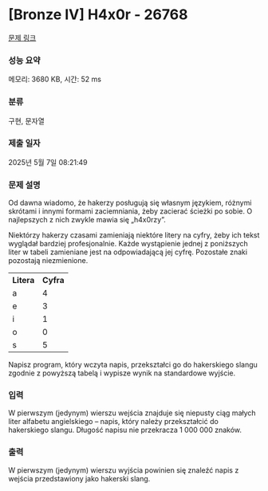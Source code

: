 # [Bronze IV] H4x0r - 26768 

[문제 링크](https://www.acmicpc.net/problem/26768) 

### 성능 요약

메모리: 3680 KB, 시간: 52 ms

### 분류

구현, 문자열

### 제출 일자

2025년 5월 7일 08:21:49

### 문제 설명

<p>Od dawna wiadomo, że hakerzy posługują się własnym językiem, różnymi skrótami i innymi formami zaciemniania, żeby zacierać ścieżki po sobie. O najlepszych z nich zwykle mawia się „h4x0rzy”.</p>

<p>Niektórzy hakerzy czasami zamieniają niektóre litery na cyfry, żeby ich tekst wyglądał bardziej profesjonalnie. Każde wystąpienie jednej z poniższych liter w tabeli zamieniane jest na odpowiadającą jej cyfrę. Pozostałe znaki pozostają niezmienione.</p>

<table class="table table-bordered table-center-10">
	<tbody>
		<tr>
			<th>Litera</th>
			<th>Cyfra</th>
		</tr>
		<tr>
			<td>a</td>
			<td>4</td>
		</tr>
		<tr>
			<td>e</td>
			<td>3</td>
		</tr>
		<tr>
			<td>i</td>
			<td>1</td>
		</tr>
		<tr>
			<td>o</td>
			<td>0</td>
		</tr>
		<tr>
			<td>s</td>
			<td>5</td>
		</tr>
	</tbody>
</table>

<p>Napisz program, który wczyta napis, przekształci go do hakerskiego slangu zgodnie z powyższą tabelą i wypisze wynik na standardowe wyjście.</p>

### 입력 

 <p>W pierwszym (jedynym) wierszu wejścia znajduje się niepusty ciąg małych liter alfabetu angielskiego – napis, który należy przekształcić do hakerskiego slangu. Długość napisu nie przekracza 1 000 000 znaków.</p>

### 출력 

 <p>W pierwszym (jedynym) wierszu wyjścia powinien się znaleźć napis z wejścia przedstawiony jako hakerski slang.</p>


